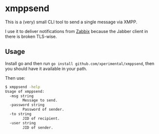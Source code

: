 # xmppsend

This is a (very) small CLI tool to send a single message via XMPP.

I use it to deliver notifications from [Zabbix](http://www.zabbix.com/) because the Jabber client in there is broken TLS-wise.

## Usage

Install go and then run `go install github.com/xperimental/xmppsend`, then you should have it available in your path.

Then use:

```bash
$ xmppsend -help
Usage of xmppsend:
  -msg string
    	Message to send.
  -password string
    	Password of sender.
  -to string
    	JID of recipient.
  -user string
    	JID of sender.
```
